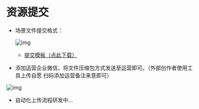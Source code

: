 # 资源提交

- 场景文件提交格式：
  
  ![img](https://arkimg.ark.online/1690531588671-4.jpeg)
  
  - [提交模板（点此下载）](https://arkimg.ark.online/SM_Cartoon_BasicModel_100000001_Material_001.rar)
  
- 添加运营企业微信，将文件压缩包方式发送至运营即可。（外部创作者使用工具上传自愿 扫码添加运营备注来意即可）

![img](https://arkimg.ark.online/1690531561339-1.jpeg)

- 自动化上传流程研发中...